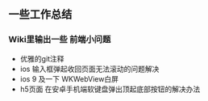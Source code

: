 ## 一些工作总结

### Wiki里输出一些 前端小问题

- 优雅的git注释
- ios 输入框弹起收回页面无法滚动的问题解决
- ios 9 及一下 WKWebView白屏
- h5页面 在安卓手机端软键盘弹出顶起底部按钮的解决办法